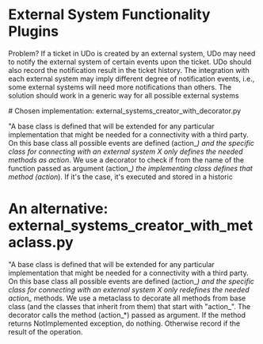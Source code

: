 External System Functionality Plugins
=====================================
Problem?
If a ticket in UDo is created by an external system, UDo may need to notify the external system of certain events upon the ticket. 
UDo should also record the notification result in the ticket history.
The integration with each external system may imply different degree of notification events, i.e., some external systems will need more notifications than others. 
The solution should work in a generic way for all possible external systems

# Chosen implementation: external_systems_creator_with_decorator.py

"A base class is defined that will be extended for any particular implementation that might be needed for a connectivity with a third party. On this base class all possible events are defined (action_*) and the specific class for connecting with an external system X only defines the needed methods as _action_*.
We use a decorator to check if from the name of the function passed as argument (action_*) the implementing class defines that method (_action_*). If it's the case, it's executed and stored in a historic

# An alternative: external_systems_creator_with_metaclass.py
"A base class is defined that will be extended for any particular implementation that might be needed for a connectivity with a third party. On this base class all possible events are defined (action_*) and the specific class for connecting with an external system X only redefines the needed action_* methods.
We use a metaclass to decorate all methods from base class (and the classes that inherit from them) that start with "action_". The decorator calls the method (action_*) passed as argument.
If the method returns NotImplemented exception, do nothing. Otherwise record if the result of the operation.



